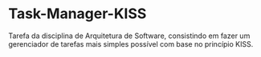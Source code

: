 # Task-Manager-KISS

Tarefa da disciplina de Arquitetura de Software, consistindo em fazer um gerenciador de tarefas mais simples possível com base no princípio KISS.
